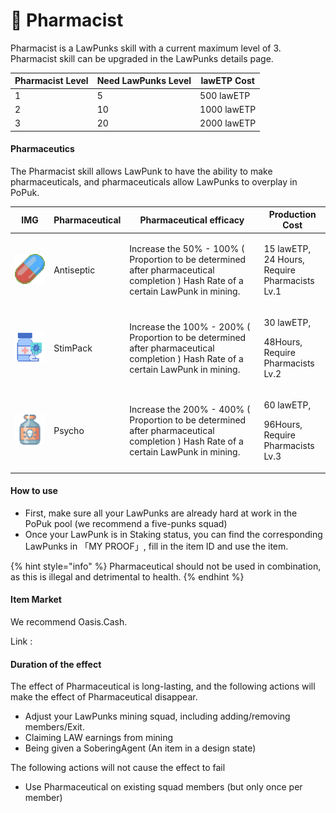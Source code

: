 # 💊 Pharmacist

Pharmacist is a LawPunks skill with a current maximum level of 3. Pharmacist skill can be upgraded in the LawPunks details page.

| Pharmacist Level | Need LawPunks Level | lawETP Cost |
| ---------------- | ------------------- | ----------- |
| 1                | 5                   | 500 lawETP  |
| 2                | 10                  | 1000 lawETP |
| 3                | 20                  | 2000 lawETP |



#### Pharmaceutics

The Pharmacist skill allows LawPunk to have the ability to make pharmaceuticals, and pharmaceuticals allow LawPunks to overplay in PoPuk.

| IMG                                                                  | Pharmaceutical           | Pharmaceutical efficacy                                                                                                            | Production Cost                                              |
| -------------------------------------------------------------------- | ------------------------ | ---------------------------------------------------------------------------------------------------------------------------------- | ------------------------------------------------------------ |
| <img src="../../.gitbook/assets/图片 (3).png" alt="" data-size="line"> | <p>Antiseptic</p><p></p> | Increase the 50% - 100% ( Proportion to be determined after pharmaceutical completion ) Hash Rate of a certain LawPunk in mining.  | <p>15 lawETP,<br>24 Hours,<br>Require Pharmacists Lv.1 </p>  |
| <img src="../../.gitbook/assets/图片 (5).png" alt="" data-size="line"> | <p></p><p>StimPack</p>   | Increase the 100% - 200% ( Proportion to be determined after pharmaceutical completion ) Hash Rate of a certain LawPunk in mining. | <p>30 lawETP,</p><p>48Hours,<br>Require Pharmacists Lv.2</p> |
| <img src="../../.gitbook/assets/图片 (4).png" alt="" data-size="line"> | <p>Psycho</p><p></p>     | Increase the 200% - 400% ( Proportion to be determined after pharmaceutical completion ) Hash Rate of a certain LawPunk in mining. | <p>60 lawETP,</p><p>96Hours,<br>Require Pharmacists Lv.3</p> |

#### How to use

* First, make sure all your LawPunks are already hard at work in the PoPuk pool (we recommend a five-punks squad)
* Once your LawPunk is in Staking status, you can find the corresponding LawPunks in 「MY PROOF」, fill in the item ID and use the item.

{% hint style="info" %}
Pharmaceutical should not be used in combination, as this is illegal and detrimental to health.
{% endhint %}

#### Item Market

We recommend Oasis.Cash.

Link :

#### Duration of the effect

The effect of Pharmaceutical is long-lasting, and the following actions will make the effect of Pharmaceutical disappear.

* Adjust your LawPunks mining squad, including adding/removing members/Exit.
* Claiming LAW earnings from mining
* Being given a SoberingAgent (An item in a design state)

The following actions will not cause the effect to fail

* Use Pharmaceutical on existing squad members (but only once per member)

